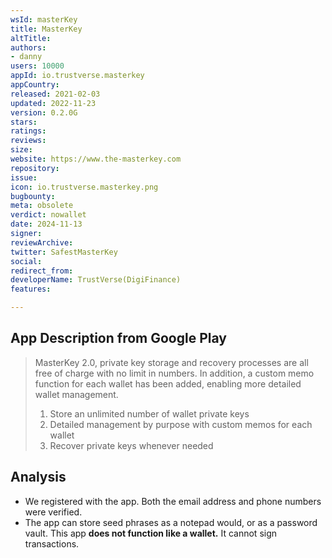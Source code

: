 ```yaml
---
wsId: masterKey
title: MasterKey
altTitle: 
authors:
- danny
users: 10000
appId: io.trustverse.masterkey
appCountry: 
released: 2021-02-03
updated: 2022-11-23
version: 0.2.0G
stars: 
ratings: 
reviews: 
size: 
website: https://www.the-masterkey.com
repository: 
issue: 
icon: io.trustverse.masterkey.png
bugbounty: 
meta: obsolete
verdict: nowallet
date: 2024-11-13
signer: 
reviewArchive: 
twitter: SafestMasterKey
social: 
redirect_from: 
developerName: TrustVerse(DigiFinance)
features: 

---
```


## App Description from Google Play

> MasterKey 2.0, private key storage and recovery processes are all free of charge with no limit in numbers. In addition, a custom memo function for each wallet has been added, enabling more detailed wallet management.
>
> 1. Store an unlimited number of wallet private keys
> 2. Detailed management by purpose with custom memos for each wallet
> 3. Recover private keys whenever needed

## Analysis

- We registered with the app. Both the email address and phone numbers were verified. 
- The app can store seed phrases as a notepad would, or as a password vault. This app **does not function like a wallet.** It cannot sign transactions.
